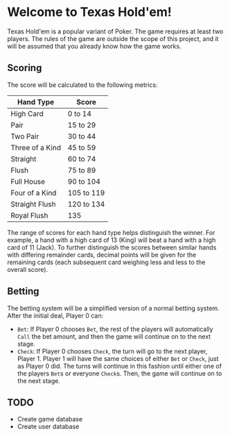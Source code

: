 # Welcome to Texas Hold'em!
Texas Hold'em is a popular variant of Poker. The game requires at least two players. The rules of the game are outside 
the scope of this project, and it will be assumed that you already know how the game works.

## Scoring
The score will be calculated to the following metrics:

| Hand Type        | Score      |
| ---------------- | ---------- |
| High Card        | 0 to 14    |
| Pair             | 15 to 29   |
| Two Pair         | 30 to 44   |
| Three of a Kind  | 45 to 59   |
| Straight         | 60 to 74   |
| Flush            | 75 to 89   |
| Full House       | 90 to 104  |
| Four of a Kind   | 105 to 119 |
| Straight Flush   | 120 to 134 |
| Royal Flush      | 135        |

The range of scores for each hand type helps distinguish the winner. For example, a hand with a high card of 13 (King)
will beat a hand with a high card of 11 (Jack). To further distinguish the scores between similar hands with differing
remainder cards, decimal points will be given for the remaining cards (each subsequent card weighing less and less to 
the overall score).

## Betting
The betting system will be a simplified version of a normal betting system. After the initial deal, Player 0 can:
- `Bet`: If Player 0 chooses `Bet`, the rest of the players will automatically `Call` the bet amount, and then the game 
  will continue on to the next stage.
- `Check`: If Player 0 chooses `Check`, the turn will go to the next player, Player 1. Player 1 will have the same 
  choices of either `Bet` or `Check`, just as Player 0 did. The turns will continue in this fashion until either one of 
  the players `Bet`s or everyone `Check`s. Then, the game will continue on to the next stage.


## TODO
- Create game database
- Create user database
